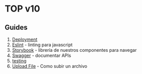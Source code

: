 # TOP v10

## Guides

1. [Deployment](deployment.md)
2. [Eslint](eslint.md) - linting para javascript
3. [Storybook](storybook.md) - librería de nuestros componentes para navegar
4. [Swagger](swagger.md) - documentar APIs
5. [testing](testing.md)
6. [Upload File](upload.md) - Como subir un archivo
